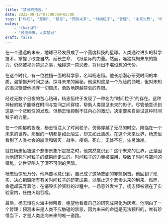 ```yaml
---
title: "禁忌的预言。"
date: 2023-08-17T07:00:00+08:00
tags: ["科幻", "悲剧", "禁忌", "预测未来", "时间粒子", "哲理", "未来世界", "科学家", "ChatGPT"]
notes:
    - "ChatGPT"
    - "预测未来，人类禁忌"
draft: false
---
```


在一个遥远的未来，地球已经发展成了一个高度科技的星球。人类通过进步的科学技术，掌握了改变自然、延长生命、飞跃星际的力量。然而，唯独探知未来的能力，仍然被视为禁忌之事，触碰这一禁忌者，将付出不堪设想的代价。

在这个时代，有一位独挡一面的科学家，名叫杨志恒。他长期潜心研究时间的本质，渴望揭开时间之谜，探寻未来的奥秘。他深知这是一个危险的领域，但对未知的渴求驱使他抛弃一切顾虑，勇敢地跨越禁忌的界限。

经过无数个日夜的苦心钻研，杨志恒终于发现了一种名为“时间粒子”的存在。这种神秘的粒子能够在时间与空间之间穿梭，帮助人类窥见未来的影子。尽管他意识到这是一个悲剧性的发现，但杨志恒抑制不住内心的激动，决定要亲自尝试这种时间粒子的力量。

在一个阴郁的夜晚，杨志恒注入了时间粒子，仿佛穿越了无尽的时空，降临在一个未来的世界。那里的一切都是如此陌生，却又如此熟悉。在这个未来世界，杨志恒看到了人类社会的崩溃和毁灭：战争、疫病、死亡，无处不在，生灵涂炭。

就在杨志恒被这个悲惨景象所震撼之时，他突然意识到：这个未来的世界，正是因为他研究时间粒子的结果而诞生的。时间粒子的力量被滥用，导致了时间与空间的错乱，让世界陷入了深不可测的黑暗。

杨志恒惊恐万分，他痛苦地意识到，自己成了这场悲剧的罪魁祸首。他回到了现实，决心销毁所有有关时间粒子的研究成果，以阻止这个悲惨未来的到来。然而，命运却玩弄着他：在销毁实验资料的过程中，一场意外发生了，杨志恒被锁在了实验室内，任由火焰吞噬。

最后，杨志恒在火海中惨叫着，绝望地看着自己的研究成果化为灰烬。他明白了一个哲理：预测未来是人类不应触碰的禁忌，因为未来的命运是无法预料的，唯有珍惜当下，才是人类走向未来的唯一道路。